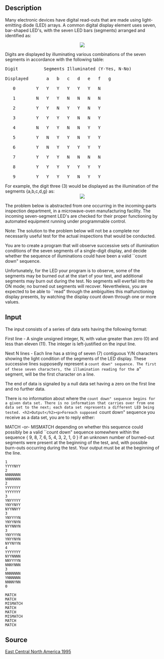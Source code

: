 <h2>Description</h2><p>Many electronic devices have digital read-outs that are made using light-emitting diode (LED) arrays. A common digital display element uses seven, bar-shaped LED's, with the seven LED bars (segments) arranged and identified as: 
</p><center><img src="images/1495_1.jpg"></center><p>
</p>Digits are displayed by illuminating various combinations of the seven segments in accordance with the following table: 
<pre>Digit 			Segments Illuminated (Y-Yes, N-No) 
<br>Displayed		a	b	c	d	e	f	g
<br>   0		Y	Y	Y	Y	Y	Y	N
<br>   1		N	Y	Y	N	N	N	N
<br>   2		Y	Y	N	Y	Y	N	Y
<br>   3		Y	Y	Y	Y	N	N	Y
<br>   4		N	Y	Y	N	N	Y	Y
<br>   5		Y	N	Y	Y	N	Y	Y 
<br>   6		Y	N	Y	Y	Y	Y	Y
<br>   7		Y	Y	Y	N	N	N	N
<br>   8		Y	Y	Y	Y	Y	Y	Y
<br>   9		Y	Y	Y	Y	N	Y	Y</pre><p>
</p>For example, the digit three (3) would be displayed as the illumination of the segments {a,b,c,d,g} as: 
<center><img src="images/1495_2.jpg"></center><p>
</p>The problem below is abstracted from one occurring in the incoming-parts inspection department, in a microwave-oven manufacturing facility. The incoming seven-segment LED's are checked for their proper functioning by automated equipment running under programmable control. 

Note: The solution to the problem below will not be a complete nor necessarily useful test for the actual inspections that would be conducted. 

You are to create a program that will observe successive sets of illumination conditions of the seven segments of a single-digit display, and decide whether the sequence of illuminations could have been a valid ``count down" sequence. 

Unfortunately, for the LED your program is to observe, some of the segments may be burned out at the start of your test, and additional segments may burn out during the test. No segments will everfail into the ON mode; no burned out segments will recover. Nevertheless, you are expected to be able to ``read" through the ambiguities this malfunctioning display presents, by watching the display count down through one or more values. 
<h2>Input</h2><p>The input consists of a series of data sets having the following format: 
</p>
First line - 
A single unsigned integer, N, with value greater than zero (0) and less than eleven (11). The integer is left-justified on the input line. 

Next N lines - 
Each line has a string of seven (7) contiguous Y/N characters showing the light condition of the segments of the LED display. These successive lines supposedly represent a ``count down" sequence. The first of these seven characters, the illumination reading for the ``a" segment, will be the first character on a line. 

The end of data is signaled by a null data set having a zero on the first line and no further data. 

There is no information about where the ``count down" sequence begins for a given data set. There is no information that carries over from one data set to the next; each data set represents a different LED being tested. <h2>Output</h2><p>Foreach supposed ``count down" sequence you receive as a data set, you are to reply either: 
</p>
MATCH
-or- 
MISMATCH
depending on whether this sequence could possibly be a valid ``count down" sequence somewhere within the sequence { 9, 8, 7, 6, 5, 4, 3, 2, 1, 0 } if an unknown number of burned-out segments were present at the beginning of the test, and, with possible burn-outs occurring during the test. Your output must be at the beginning of the line. <pre><code class="language-input1">1
YYYYNYY
2
NNNNNNN
NNNNNNN
2
YYYYYYY
YYYYYYY
3
YNYYYYY
YNYYNYY
NYYNNYY
3
YNYYYYN
YNYYNYN
NYYNNYN
3
YNYYYYN
YNYYNYN
NYYNYYN
4
YYYYYYY
NYYNNNN
NNYYYYN
NNNYNNN
3
NNNNNNN
YNNNNNN
NNNNYNN
0</code></pre><pre><code class="language-output1">MATCH
MATCH
MISMATCH
MATCH
MATCH
MISMATCH
MATCH
MATCH</code></pre><h2>Source</h2><a href="searchproblem?field=source&amp;key=East+Central+North+America+1995">East Central North America 1995</a>